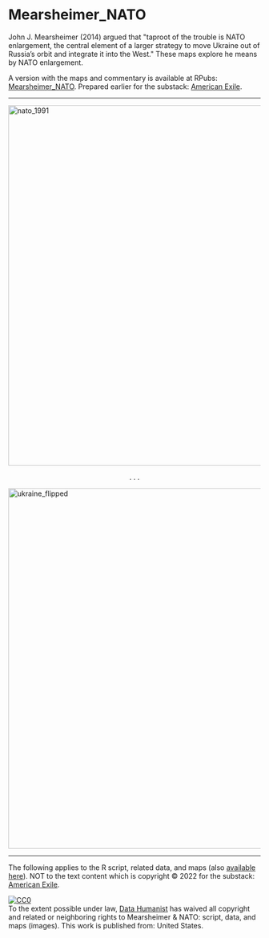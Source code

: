 # Mearsheimer_NATO
John J. Mearsheimer (2014) argued that "taproot of the trouble is NATO enlargement, the central element of a larger strategy to move Ukraine out of Russia’s orbit and integrate it into the West." These maps explore he means by NATO enlargement.

A version with the maps and commentary is available at RPubs: [Mearsheimer_NATO](https://rpubs.com/Thom_JH/Mearsheimer_NATO). Prepared earlier for the substack: [American Exile](https://americanexile.substack.com/).

<hr />

<img width="720" alt="nato_1991" src="https://user-images.githubusercontent.com/12042357/156549269-bd1320a0-c433-4540-9692-3a5e6666b88c.png">


<center><p> . . .</p> </center>


<img width="720" alt="ukraine_flipped" src="https://user-images.githubusercontent.com/12042357/156549302-38f4a6d7-63dd-44e2-918f-1a6fcb995c32.png">


<hr />

The following applies to the R script, related data, and maps (also [available here](https://github.com/Thom-J-H/Mearsheimer_NATO/tree/main/map_images)).  NOT to the text content which is copyright &copy; 2022 for the substack: [American Exile](https://americanexile.substack.com/).


<p xmlns:dct="http://purl.org/dc/terms/" xmlns:vcard="http://www.w3.org/2001/vcard-rdf/3.0#">
  <a rel="license"
     href="http://creativecommons.org/publicdomain/zero/1.0/">
    <img src="http://i.creativecommons.org/p/zero/1.0/88x31.png" style="border-style: none;" alt="CC0" />
  </a>
  <br />
  To the extent possible under law,
  <a rel="dct:publisher"
     href="https://github.com/Thom-J-H/Mearsheimer_NATO">
    <span property="dct:title">Data Humanist</span></a>
  has waived all copyright and related or neighboring rights to
  <span property="dct:title">Mearsheimer & NATO: script, data, and maps (images)</span>.
This work is published from:
<span property="vcard:Country" datatype="dct:ISO3166"
      content="US" about="https://github.com/Thom-J-H/Mearsheimer_NATO">
  United States</span>.
</p>
